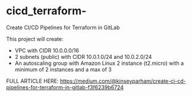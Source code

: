 # cicd_terraform-

Create CI/CD Pipelines for Terraform in GitLab

This project will create:
- VPC with CIDR 10.0.0.0/16
- 2 subnets (public) with CIDR 10.0.1.0/24 and 10.0.2.0/24
- An autoscaling group with Amazon Linux 2 instance (t2.micro) with a minimum of 2 instances and a max of 3

FULL ARTICLE HERE: https://medium.com/@kinseyparham/create-ci-cd-pipelines-for-terraform-in-gitlab-f3f6239b6724
